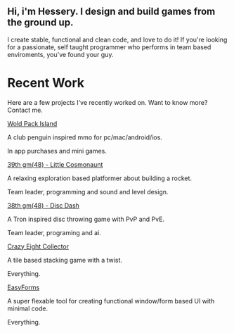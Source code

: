 ## Hi, i'm Hessery. I design and build games from the ground up.

I create stable, functional and clean code, and love to do it!
If you're looking for a passionate, self taught programmer who performs in team based enviroments, you've found your guy.

# Recent Work
Here are a few projects I've recently worked on. Want to know more? Contact me.

[Wold Pack Island](https://apps.apple.com/app/id1453048068)

A club penguin inspired mmo for pc/mac/android/ios.

In app purchases and mini games.

[39th gm(48) - Little Cosmonaunt](https://gm48.net/game/1971/little-cosmonaut)

A relaxing exploration based platformer about building a rocket.

Team leader, programming and sound and level design.

[38th gm(48) - Disc Dash](https://gm48.net/game/1855/disc-dash)

A Tron inspired disc throwing game with PvP and PvE.

Team leader, programing and ai.

[Crazy Eight Collector](https://oke-oku.itch.io/crazy-eight-collector)

A tile based stacking game with a twist.

Everything.

[EasyForms](https://marketplace.yoyogames.com/assets/10060/easyforms)

A super flexable tool for creating functional window/form based UI with minimal code.

Everything.
